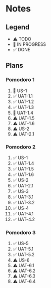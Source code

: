 # Notes

## Legend
- ⚠ TODO
- 🚧 IN PROGRESS
- ✅ DONE

## Plans

### Pomodoro 1

1. 🚧 US-1
2. ✅ UAT-1.1
3. ✅ UAT-1.2
4. ✅ UAT-1.3
5. 🚧 UAT-1.4
6. ⚠ UAT-1.5
7. ⚠ UAT-1.6
8. ⚠ US-2
9. ⚠ UAT-2.1

### Pomodoro 2

1. ✅ US-1
2. ✅ UAT-1.4
3. ✅ UAT-1.5
4. ✅ UAT-1.6
5. ✅ US-2
6. ✅ UAT-2.1
7. ✅ US-3
8. ✅ UAT-3.1
9. ✅ UAT-3.2
10. ✅ US-4
11. ✅ UAT-4.1
12. ✅ UAT-4.2

### Pomodoro 3

1. ✅ US-5
2. ✅ UAT-5.1
3. ✅ UAT-5.2
4. ⚠ US-6
5. ⚠ UAT-6.1
6. ⚠ UAT-6.2
7. ⚠ UAT-6.3
8. ⚠ UAT-6.4